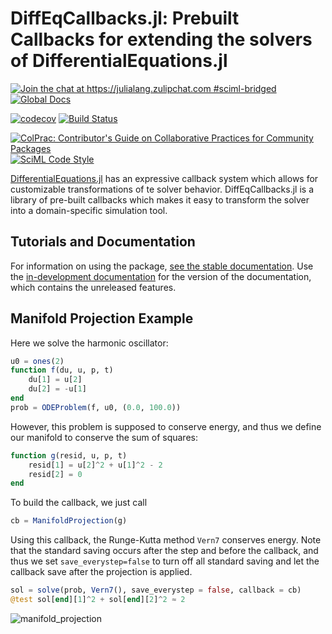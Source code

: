 # DiffEqCallbacks.jl: Prebuilt Callbacks for extending the solvers of DifferentialEquations.jl

[![Join the chat at https://julialang.zulipchat.com #sciml-bridged](https://img.shields.io/static/v1?label=Zulip&message=chat&color=9558b2&labelColor=389826)](https://julialang.zulipchat.com/#narrow/stream/279055-sciml-bridged)
[![Global Docs](https://img.shields.io/badge/docs-SciML-blue.svg)](https://docs.sciml.ai/DiffEqCallbacks/stable/)

[![codecov](https://codecov.io/gh/SciML/DiffEqCallbacks.jl/branch/master/graph/badge.svg)](https://codecov.io/gh/SciML/DiffEqCallbacks.jl)
[![Build Status](https://github.com/SciML/DiffEqCallbacks.jl/workflows/CI/badge.svg)](https://github.com/SciML/DiffEqCallbacks.jl/actions?query=workflow%3ACI)

[![ColPrac: Contributor's Guide on Collaborative Practices for Community Packages](https://img.shields.io/badge/ColPrac-Contributor%27s%20Guide-blueviolet)](https://github.com/SciML/ColPrac)
[![SciML Code Style](https://img.shields.io/static/v1?label=code%20style&message=SciML&color=9558b2&labelColor=389826)](https://github.com/SciML/SciMLStyle)

[DifferentialEquations.jl](https://docs.sciml.ai/DiffEqDocs/stable/) has an expressive callback system
which allows for customizable transformations of te solver behavior. DiffEqCallbacks.jl
is a library of pre-built callbacks which makes it easy to transform the solver into a
domain-specific simulation tool.

## Tutorials and Documentation

For information on using the package,
[see the stable documentation](https://docs.sciml.ai/DiffEqCallbacks/stable/). Use the
[in-development documentation](https://docs.sciml.ai/DiffEqCallbacks/dev/) for the version of
the documentation, which contains the unreleased features.

## Manifold Projection Example

Here we solve the harmonic oscillator:

```julia
u0 = ones(2)
function f(du, u, p, t)
    du[1] = u[2]
    du[2] = -u[1]
end
prob = ODEProblem(f, u0, (0.0, 100.0))
```

However, this problem is supposed to conserve energy, and thus we define our manifold
to conserve the sum of squares:

```julia
function g(resid, u, p, t)
    resid[1] = u[2]^2 + u[1]^2 - 2
    resid[2] = 0
end
```

To build the callback, we just call

```julia
cb = ManifoldProjection(g)
```

Using this callback, the Runge-Kutta method `Vern7` conserves energy. Note that the
standard saving occurs after the step and before the callback, and thus we set
`save_everystep=false` to turn off all standard saving and let the callback
save after the projection is applied.

```julia
sol = solve(prob, Vern7(), save_everystep = false, callback = cb)
@test sol[end][1]^2 + sol[end][2]^2 ≈ 2
```

![manifold_projection](https://user-images.githubusercontent.com/1814174/184501895-38f081b6-3d7a-434c-adca-63b6b36a315c.png)
